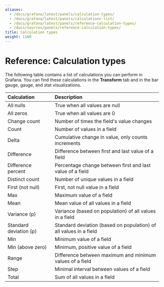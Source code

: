 ```yaml
---
aliases:
  - /docs/grafana/latest/panels/calculation-types/
  - /docs/grafana/latest/panels/calculations-list/
  - /docs/grafana/latest/panels/reference-calculation-types/
  - /docs/sources/panels/reference-calculation-types/
title: Calculation types
weight: 1100
---
```


# Reference: Calculation types

The following table contains a list of calculations you can perform in Grafana. You can find these calculations in the **Transform** tab and in the bar gauge, gauge, and stat visualizations.

| Calculation            | Description                                                       |
| :--------------------- | :---------------------------------------------------------------- |
| All nulls              | True when all values are null                                     |
| All zeros              | True when all values are 0                                        |
| Change count           | Number of times the field's value changes                         |
| Count                  | Number of values in a field                                       |
| Delta                  | Cumulative change in value, only counts increments                |
| Difference             | Difference between first and last value of a field                |
| Difference percent     | Percentage change between first and last value of a field         |
| Distinct count         | Number of unique values in a field                                |
| First (not null)       | First, not null value in a field                                  |
| Max                    | Maximum value of a field                                          |
| Mean                   | Mean value of all values in a field                               |
| Variance (p)           | Variance (based on population) of all values in a field           |
| Standard deviation (p) | Standard deviation (based on population) of all values in a field |
| Min                    | Minimum value of a field                                          |
| Min (above zero)       | Minimum, positive value of a field                                |
| Range                  | Difference between maximum and minimum values of a field          |
| Step                   | Minimal interval between values of a field                        |
| Total                  | Sum of all values in a field                                      |
